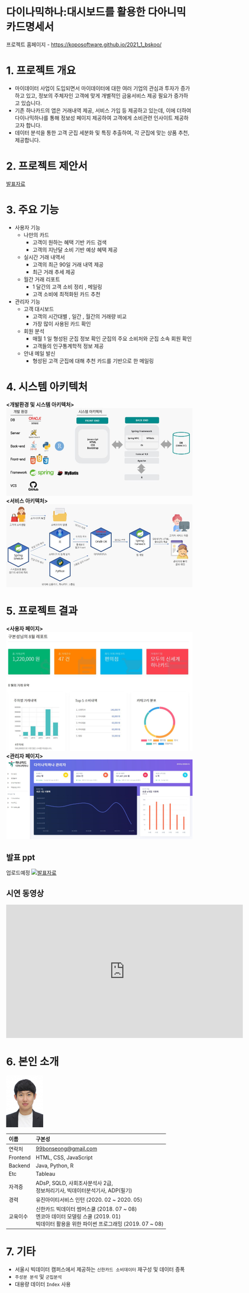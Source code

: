 # 다이나믹하나:대시보드를 활용한 다아니믹 카드명세서

프로젝트 홈페이지 - https://koposoftware.github.io/2021_1_bskoo/

# 1. 프로젝트 개요

- 마이데이터 사업이 도입되면서 마이데이터에 대한 여러 기업의 관심과 투자가 증가하고 있고, 정보의 주체자인 고객에 맞게 개별적인 금융서비스 제공 필요가 증가하고 있습니다.
- 기존 하나카드의 앱은 거래내역 제공, 서비스 가입 등 제공하고 있는데, 이에 더하여 다이나믹하나를 통해 정보성 페이지 제공하여 고객에게 소비관련 인사이트 제공하고자 합니다.
- 데이터 분석을 통한 고객 군집 세분화 및 특징 추출하여, 각 군집에 맞는 상품 추천, 제공합니다.

# 2. 프로젝트 제안서
[발표자료](proposal.pdf)<br>

# 3. 주요 기능
* 사용자 기능
  * 나만의 카드
    * 고객이 원하는 혜택 기반 카드 검색
    * 고객의 지난달 소비 기반 예상 혜택 제공
  * 실시간 거래 내역서
    * 고객의 최근 90일 거래 내역 제공
    * 최근 거래 추세 제공
  * 월간 거래 리포트
    * 1 달간의 고객 소비 정리 , 메일링
    * 고객 소비에 최적화된 카드 추천
* 관리자 기능
  * 고객 대시보드
    * 고객의 시간대별 , 일간 , 월간의 거래량 비교
    * 가장 많이 사용된 카드 확인
  * 회원 분석
    * 매월 1 일 형성된 군집 정보 확인 군집의 주요 소비처와 군집 소속 회원 확인
    * 고객들의 인구통계학적 정보 제공
  * 안내 메일 발신
    * 형성된 고객 군집에 대해 추천 카드를 기반으로 한 메일링


# 4. 시스템 아키텍처
**<개발환경 및 시스템 아키텍처>**
<img src="system.JPG"/>
**<서비스 아키텍처>**
<img src="service.JPG"/>


# 5. 프로젝트 결과
**<사용자 페이지>**
<img src="user_page.JPG"/>
**<관리자 페이지>**
<img src="admin_page.JPG"/>
## 발표 ppt 
업로드예정
<img src="cover1.JPG"/>[발표자료](/project.pptx)<br>

## 시연 동영상 
<iframe id="ytplayer" type="text/html" width="640" height="360" src="https://youtu.be/qWUPHW-K_5w" frameborder="0"></iframe>

# 6. 본인 소개
<img src="me_small.jpg"/>

|이름|구본성|
|:-----|:--|
|연락처|99bonseong@gmail.com|
|Frontend|HTML, CSS, JavaScript|
|Backend|Java, Python, R|
|Etc|Tableau|
|자격증|ADsP, SQLD, 사회조사분석사 2급,<br>정보처리기사, 빅데이터분석기사, ADP(필기)|
|경력|유진아이티서비스 인턴 (2020. 02 ~ 2020. 05)|
|교육이수|신한카드 빅데이터 썸머스쿨 (2018. 07 ~ 08)<br>엔코아 데이터 모델링 스쿨 (2019. 01)<br>빅데이터 활용을 위한 파이썬 프로그래밍 (2019. 07 ~ 08)|


# 7. 기타
- 서울시 빅데이터 캠퍼스에서 제공하는 `신한카드 소비데이터` 재구성 및 데이터 증폭
- `주성분 분석` 및 `군집분석`
- 대용량 데이터 `Index` 사용

 
